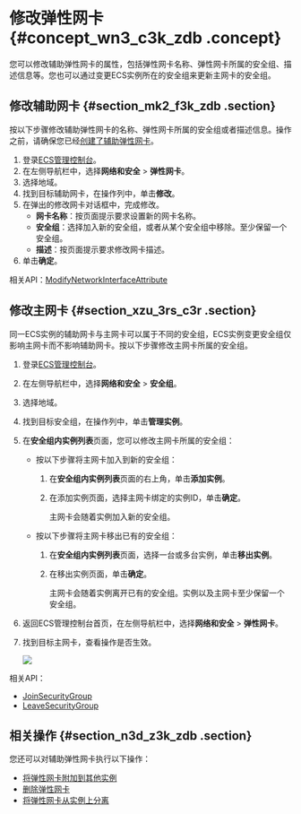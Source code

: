 # 修改弹性网卡 {#concept_wn3_c3k_zdb .concept}

您可以修改辅助弹性网卡的属性，包括弹性网卡名称、弹性网卡所属的安全组、描述信息等。您也可以通过变更ECS实例所在的安全组来更新主网卡的安全组。

## 修改辅助网卡 {#section_mk2_f3k_zdb .section}

按以下步骤修改辅助弹性网卡的名称、弹性网卡所属的安全组或者描述信息。操作之前，请确保您已经[创建了辅助弹性网卡](cn.zh-CN/网络/弹性网卡/创建弹性网卡.md)。

1.  登录[ECS管理控制台](https://ecs.console.aliyun.com/?spm=a2c4g.11186623.2.9.FNEORG#/home)。
2.  在左侧导航栏中，选择**网络和安全** \> **弹性网卡**。
3.  选择地域。
4.  找到目标辅助网卡，在操作列中，单击**修改**。
5.  在弹出的修改网卡对话框中，完成修改。
    -   **网卡名称**：按页面提示要求设置新的网卡名称。
    -   **安全组**：选择加入新的安全组，或者从某个安全组中移除。至少保留一个安全组。
    -   **描述**：按页面提示要求修改网卡描述。
6.  单击**确定**。

相关API：[ModifyNetworkInterfaceAttribute](../../../../cn.zh-CN/API参考/弹性网卡/ModifyNetworkInterfaceAttribute.md#)

## 修改主网卡 {#section_xzu_3rs_c3r .section}

同一ECS实例的辅助网卡与主网卡可以属于不同的安全组，ECS实例变更安全组仅影响主网卡而不影响辅助网卡。按以下步骤修改主网卡所属的安全组。

1.  登录[ECS管理控制台](https://ecs.console.aliyun.com/?spm=a2c4g.11186623.2.9.FNEORG#/home)。
2.  在左侧导航栏中，选择**网络和安全** \> **安全组**。
3.  选择地域。
4.  找到目标安全组，在操作列中，单击**管理实例**。
5.  在**安全组内实例列表**页面，您可以修改主网卡所属的安全组：
    -   按以下步骤将主网卡加入到新的安全组：
        1.  在**安全组内实例列表**页面的右上角，单击**添加实例**。
        2.  在添加实例页面，选择主网卡绑定的实例ID，单击**确定**。

            主网卡会随着实例加入新的安全组。

    -   按以下步骤将主网卡移出已有的安全组：
        1.  在**安全组内实例列表**页面，选择一台或多台实例，单击**移出实例**。
        2.  在移出实例页面，单击**确定**。

            主网卡会随着实例离开已有的安全组。实例以及主网卡至少保留一个安全组。

6.  返回ECS管理控制台首页，在左侧导航栏中，选择**网络和安全** \> **弹性网卡**。
7.  找到目标主网卡，查看操作是否生效。

    ![](http://static-aliyun-doc.oss-cn-hangzhou.aliyuncs.com/assets/img/9737/155861084745058_zh-CN.jpg)


相关API：

-   [JoinSecurityGroup](../../../../cn.zh-CN/API参考/安全组/JoinSecurityGroup.md#)
-   [LeaveSecurityGroup](../../../../cn.zh-CN/API参考/安全组/LeaveSecurityGroup.md#)

## 相关操作 {#section_n3d_z3k_zdb .section}

您还可以对辅助弹性网卡执行以下操作：

-   [将弹性网卡附加到其他实例](cn.zh-CN//将弹性网卡附加到实例.md)
-   [删除弹性网卡](cn.zh-CN/网络/弹性网卡/删除弹性网卡.md)
-   [将弹性网卡从实例上分离](cn.zh-CN/网络/弹性网卡/分离弹性网卡.md#)

